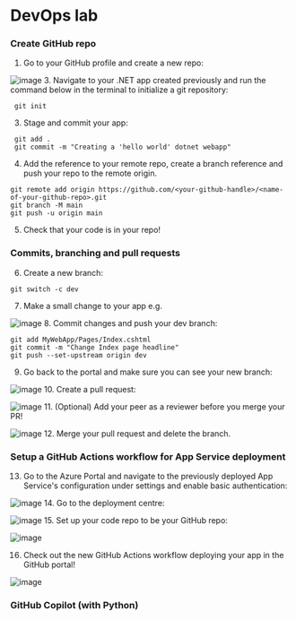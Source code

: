 # DevOps lab
### Create GitHub repo
1. Go to your GitHub profile and create a new repo:
   
![image](https://github.com/tectonia/AppDevLearning/assets/61530975/30241db8-c067-4578-b059-df8a1b5a1fcb)
3. Navigate to your .NET app created previously and run the command below in the terminal to initialize a git repository:
```
 git init 
 ```
3. Stage and commit your app:
```
 git add .
 git commit -m "Creating a 'hello world' dotnet webapp"
 ```
4. Add the reference to your remote repo, create a branch reference and push your repo to the remote origin.
```
git remote add origin https://github.com/<your-github-handle>/<name-of-your-github-repo>.git
git branch -M main
git push -u origin main
 ```
5. Check that your code is in your repo!
### Commits, branching and pull requests
6. Create a new branch:
```
git switch -c dev
 ```
7. Make a small change to your app e.g.
   
![image](https://github.com/tectonia/AppDevLearning/assets/61530975/81955d54-c20c-483b-abd6-632bca7b0494)
8. Commit changes and push your dev branch:
```
git add MyWebApp/Pages/Index.cshtml
git commit -m "Change Index page headline"
git push --set-upstream origin dev
 ```
9. Go back to the portal and make sure you can see your new branch:

![image](https://github.com/tectonia/AppDevLearning/assets/61530975/89e6543c-9c7f-4005-b03c-0657259ebd9e)
10. Create a pull request:

![image](https://github.com/tectonia/AppDevLearning/assets/61530975/64d585cc-0a13-44b9-ad4b-cbea34c8a8a4)
11. (Optional) Add your peer as a reviewer before you merge your PR!

![image](https://github.com/tectonia/AppDevLearning/assets/61530975/c8d05bb1-cbe1-4828-b8e0-b7af0955f0af)
12. Merge your pull request and delete the branch. 

### Setup a GitHub Actions workflow for App Service deployment
13. Go to the Azure Portal and navigate to the previously deployed App Service's configuration under settings and enable basic authentication:

![image](https://github.com/tectonia/AppDevLearning/assets/61530975/00a9f8a7-754f-400a-b57e-21a5fd0a851d)
14. Go to the deployment centre:

![image](https://github.com/tectonia/AppDevLearning/assets/61530975/37d5e408-7586-4a78-8129-608d28e4e589)
15. Set up your code repo to be your GitHub repo:

![image](https://github.com/tectonia/AppDevLearning/assets/61530975/29914a8a-2397-4877-a349-1414d6d01588)

16. Check out the new GitHub Actions workflow deploying your app in the GitHub portal!

![image](https://github.com/tectonia/AppDevLearning/assets/61530975/9a9869b0-fdec-4b74-ae30-46de8ed91672)


### GitHub Copilot (with Python)

